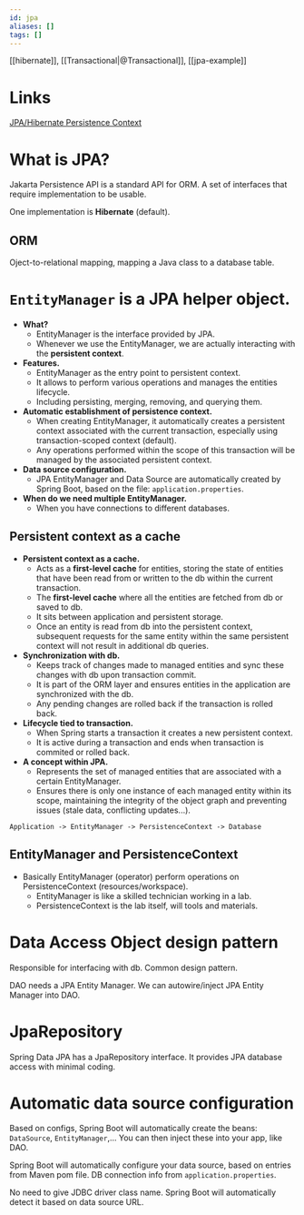```yaml
---
id: jpa
aliases: []
tags: []
---
```


[[hibernate]], [[Transactional|@Transactional]], [[jpa-example]]

# Links
[JPA/Hibernate Persistence Context](https://www.baeldung.com/jpa-hibernate-persistence-context)

# What is JPA?
Jakarta Persistence API is a standard API for ORM.
A set of interfaces that require implementation to be usable.

One implementation is **Hibernate** (default).

## ORM
Oject-to-relational mapping,
mapping a Java class to a database table.

# `EntityManager` is a JPA helper object.
- **What?**
    - EntityManager is the interface provided by JPA.
    - Whenever we use the EntityManager, we are actually interacting with the **persistent context**.
- **Features.**
    - EntityManager as the entry point to persistent context.
    - It allows to perform various operations and manages the entities lifecycle.
    - Including persisting, merging, removing, and querying them.
- **Automatic establishment of persistence context.**
    - When creating EntityManager, it automatically creates a persistent context associated with the current transaction, especially using transaction-scoped context (default).
    - Any operations performed within the scope of this transaction will be managed by the associated persistent context.
- **Data source configuration.**
    - JPA EntityManager and Data Source are automatically created by Spring Boot,
    based on the file: `application.properties`.
- **When do we need multiple EntityManager.**
    - When you have connections to different databases.
## Persistent context as a cache
- **Persistent context as a cache.**
    - Acts as a **first-level cache** for entities, storing the state of entities that have been read from or written to the db within the current transaction.
    - The **first-level cache** where all the entities are fetched from db or saved to db.
    - It sits between application and persistent storage.
    - Once an entity is read from db into the persistent context, subsequent requests for the same entity within the same persistent context will not result in additional db queries.
- **Synchronization with db.**
    - Keeps track of changes made to managed entities and sync these changes with db upon transaction commit.
    - It is part of the ORM layer and ensures entities in the application are synchronized with the db.
    - Any pending changes are rolled back if the transaction is rolled back.
- **Lifecycle tied to transaction.**
    - When Spring starts a transaction it creates a new persistent context.
    - It is active during a transaction and ends when transaction is commited or rolled back.
- **A concept within JPA.**
    - Represents the set of managed entities that are associated with a certain EntityManager.
    - Ensures there is only one instance of each managed entity within its scope, maintaining the integrity of the object graph and preventing issues (stale data, conflicting updates...).
```
Application -> EntityManager -> PersistenceContext -> Database
```
## EntityManager and PersistenceContext
- Basically EntityManager (operator) perform operations on PersistenceContext (resources/workspace).
    - EntityManager is like a skilled technician working in a lab.
    - PersistenceContext is the lab itself, will tools and materials.

# Data Access Object design pattern
Responsible for interfacing with db.
Common design pattern.

DAO needs a JPA Entity Manager.
We can autowire/inject JPA Entity Manager into DAO.

# JpaRepository
Spring Data JPA has a JpaRepository interface.
It provides JPA database access with minimal coding.

# Automatic data source configuration
Based on configs, Spring Boot will automatically create the beans:
`DataSource`, `EntityManager`,...
You can then inject these into your app, like DAO.

Spring Boot will automatically configure your data source,
based on entries from Maven pom file.
DB connection info from `application.properties`.

No need to give JDBC driver class name.
Spring Boot will automatically detect it based on data source URL.

